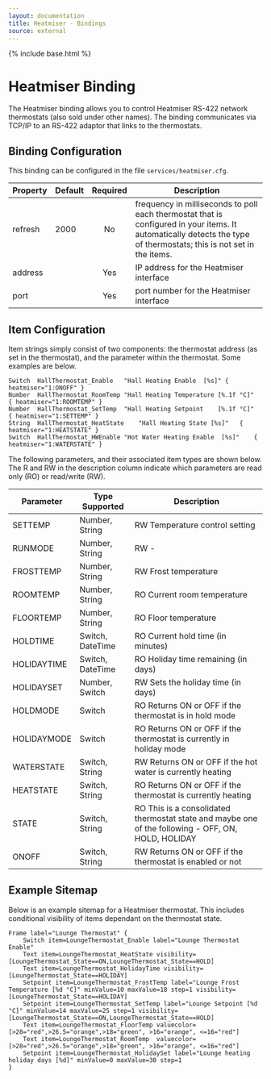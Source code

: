 ```yaml
---
layout: documentation
title: Heatmiser - Bindings
source: external
---
```

<!-- Attention authors: Do not edit directly. Please add your changes to the appropriate source repository -->

{% include base.html %}

# Heatmiser Binding

The Heatmiser binding allows you to control Heatmiser RS-422 network thermostats (also sold under other names). The binding communicates via TCP/IP to an RS-422 adaptor that links to the thermostats. 

## Binding Configuration

This binding can be configured in the file `services/heatmiser.cfg`.

| Property | Default | Required | Description |
|----------|---------|:--------:|-------------|
| refresh  | 2000    |    No    | frequency in milliseconds to poll each thermostat that is configured in your items. It automatically detects the type of thermostats; this is not set in the items. |
| address  |         |    Yes   | IP address for the Heatmiser interface |
| port     |         |    Yes   | port number for the Heatmiser interface |

## Item Configuration

Item strings simply consist of two components: the thermostat address (as set in the thermostat), and the parameter within the thermostat. Some examples are below.

```
Switch	HallThermostat_Enable	"Hall Heating Enable  [%s]"	{ heatmiser="1:ONOFF" }
Number	HallThermostat_RoomTemp	"Hall Heating Temperature [%.1f °C]"	{ heatmiser="1:ROOMTEMP" }
Number	HallThermostat_SetTemp	"Hall Heating Setpoint    [%.1f °C]"	{ heatmiser="1:SETTEMP" }
String	HallThermostat_HeatState	"Hall Heating State [%s]"	{ heatmiser="1:HEATSTATE" }
Switch	HallThermostat_HWEnable	"Hot Water Heating Enable  [%s]"	{ heatmiser="1:WATERSTATE" }
```

The following parameters, and their associated item types are shown below. The R and RW in the description column indicate which parameters are read only (RO) or read/write (RW).

| Parameter     | Type Supported   | Description     |
| ------------- | ---------------- | --------------- |
| SETTEMP       | Number, String   | RW Temperature control setting |
| RUNMODE       | Number, String   | RW  - |
| FROSTTEMP     | Number, String   | RW Frost temperature |
| ROOMTEMP      | Number, String   | RO Current room temperature |
| FLOORTEMP     | Number, String   | RO Floor temperature |
| HOLDTIME      | Switch, DateTime | RO Current hold time (in minutes) |
| HOLIDAYTIME   | Switch, DateTime | RO Holiday time remaining (in days) |
| HOLIDAYSET    | Number, Switch   | RW Sets the holiday time (in days) |
| HOLDMODE      | Switch           | RO Returns ON or OFF if the thermostat is in hold mode |
| HOLIDAYMODE   | Switch           | RO Returns ON or OFF if the thermostat is currently in holiday mode |
| WATERSTATE    | Switch, String   | RW Returns ON or OFF if the hot water is currently heating | 
| HEATSTATE     | Switch, String   | RO Returns ON or OFF if the thermostat is currently heating |
| STATE         | Switch, String   | RO This is a consolidated thermostat state and maybe one of the following - OFF, ON, HOLD, HOLIDAY |
| ONOFF         | Switch, String   | RW Returns ON or OFF if the thermostat is enabled or not |


## Example Sitemap

Below is an example sitemap for a Heatmiser thermostat. This includes conditional visibility of items dependant on the thermostat state.

```
Frame label="Lounge Thermostat" {
    Switch item=LoungeThermostat_Enable label="Lounge Thermostat Enable" 			
    Text item=LoungeThermostat_HeatState visibility=[LoungeThermostat_State==ON,LoungeThermostat_State==HOLD]
    Text item=LoungeThermostat_HolidayTime visibility=[LoungeThermostat_State==HOLIDAY]
    Setpoint item=LoungeThermostat_FrostTemp label="Lounge Frost Temperature [%d °C]" minValue=10 maxValue=18 step=1 visibility=[LoungeThermostat_State==HOLIDAY]
    Setpoint item=LoungeThermostat_SetTemp label="Lounge Setpoint [%d °C]" minValue=14 maxValue=25 step=1 visibility=[LoungeThermostat_State==ON,LoungeThermostat_State==HOLD]
    Text item=LoungeThermostat_FloorTemp valuecolor=[>28="red",>26.5="orange",>18="green", >16="orange", <=16="red"] 
    Text item=LoungeThermostat_RoomTemp  valuecolor=[>28="red",>26.5="orange",>18="green", >16="orange", <=16="red"]
    Setpoint item=LoungeThermostat_HolidaySet label="Lounge heating holiday days [%d]" minValue=0 maxValue=30 step=1
}

```
